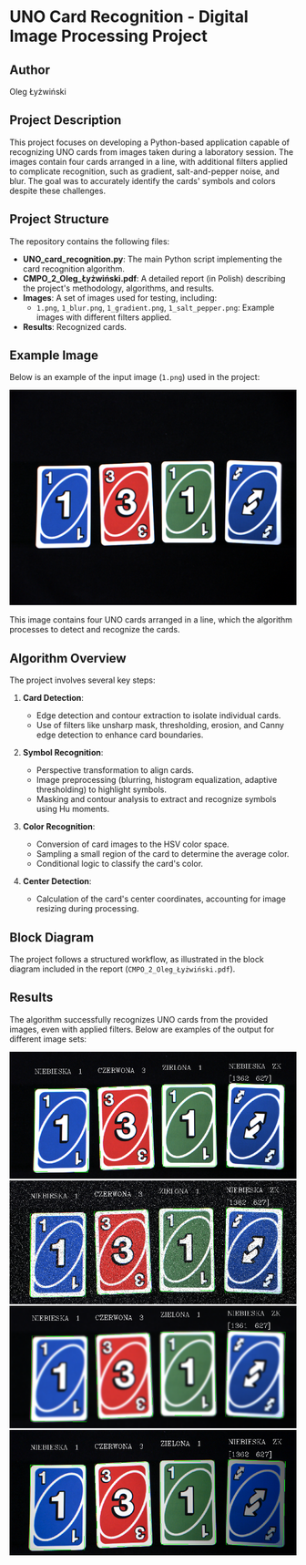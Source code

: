 # UNO Card Recognition - Digital Image Processing Project

## Author
Oleg Łyżwiński

## Project Description
This project focuses on developing a Python-based application capable of recognizing UNO cards from images taken during a laboratory session. The images contain four cards arranged in a line, with additional filters applied to complicate recognition, such as gradient, salt-and-pepper noise, and blur. The goal was to accurately identify the cards' symbols and colors despite these challenges.

## Project Structure
The repository contains the following files:
- **UNO_card_recognition.py**: The main Python script implementing the card recognition algorithm.
- **CMPO_2_Oleg_Łyżwiński.pdf**: A detailed report (in Polish) describing the project's methodology, algorithms, and results.
- **Images**: A set of images used for testing, including:
  - `1.png`, `1_blur.png`, `1_gradient.png`, `1_salt_pepper.png`: Example images with different filters applied.
- **Results**: Recognized cards.

## Example Image
Below is an example of the input image (`1.png`) used in the project:

![Example Image](Images/1.png)

This image contains four UNO cards arranged in a line, which the algorithm processes to detect and recognize the cards.

## Algorithm Overview
The project involves several key steps:
1. **Card Detection**:
   - Edge detection and contour extraction to isolate individual cards.
   - Use of filters like unsharp mask, thresholding, erosion, and Canny edge detection to enhance card boundaries.
   
2. **Symbol Recognition**:
   - Perspective transformation to align cards.
   - Image preprocessing (blurring, histogram equalization, adaptive thresholding) to highlight symbols.
   - Masking and contour analysis to extract and recognize symbols using Hu moments.

3. **Color Recognition**:
   - Conversion of card images to the HSV color space.
   - Sampling a small region of the card to determine the average color.
   - Conditional logic to classify the card's color.

4. **Center Detection**:
   - Calculation of the card's center coordinates, accounting for image resizing during processing.

## Block Diagram
The project follows a structured workflow, as illustrated in the block diagram included in the report (`CMPO_2_Oleg_Łyżwiński.pdf`).

## Results
The algorithm successfully recognizes UNO cards from the provided images, even with applied filters. Below are examples of the output for different image sets:

![Example Image](Results/Recognized_card.png)
![Example Image](Results/Recognized_card_salt_pepper.png)
![Example Image](Results/Recognized_card_blur.png)
![Example Image](Results/Recognized_card_gradient.png)